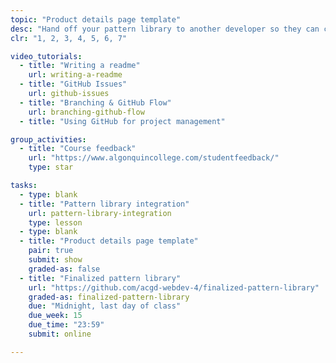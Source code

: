 ```yaml
---
topic: "Product details page template"
desc: "Hand off your pattern library to another developer so they can create the product details page."
clr: "1, 2, 3, 4, 5, 6, 7"

video_tutorials:
  - title: "Writing a readme"
    url: writing-a-readme
  - title: "GitHub Issues"
    url: github-issues
  - title: "Branching & GitHub Flow"
    url: branching-github-flow
  - title: "Using GitHub for project management"

group_activities:
  - title: "Course feedback"
    url: "https://www.algonquincollege.com/studentfeedback/"
    type: star

tasks:
  - type: blank
  - title: "Pattern library integration"
    url: pattern-library-integration
    type: lesson
  - type: blank
  - title: "Product details page template"
    pair: true
    submit: show
    graded-as: false
  - title: "Finalized pattern library"
    url: "https://github.com/acgd-webdev-4/finalized-pattern-library"
    graded-as: finalized-pattern-library
    due: "Midnight, last day of class"
    due_week: 15
    due_time: "23:59"
    submit: online

---
```

